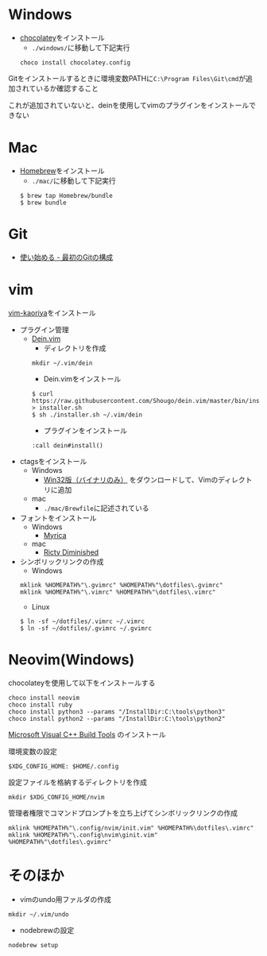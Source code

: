 # Windows
- [chocolatey](https://chocolatey.org/)をインストール
    - `./windows/`に移動して下記実行
    ```
    choco install chocolatey.config 
    ```

Gitをインストールするときに環境変数PATHに`C:\Program Files\Git\cmd`が追加されているか確認すること

これが追加されていないと、deinを使用してvimのプラグインをインストールできない


# Mac
- [Homebrew](https://brew.sh/index_ja.html)をインストール
    - `./mac/`に移動して下記実行
    ```
    $ brew tap Homebrew/bundle
    $ brew bundle
    ```

# Git

- [使い始める - 最初のGitの構成](https://git-scm.com/book/ja/v2/使い始める-最初のGitの構成)

# vim
[vim-kaoriya](https://github.com/koron/vim-kaoriya/releases)をインストール

- プラグイン管理
    - [Dein.vim](https://github.com/Shougo/dein.vim)
        - ディレクトリを作成
        ```
        mkdir ~/.vim/dein
        ```
        - Dein.vimをインストール
        ```
        $ curl https://raw.githubusercontent.com/Shougo/dein.vim/master/bin/installer.sh > installer.sh
        $ sh ./installer.sh ~/.vim/dein
        ```
        - プラグインをインストール
        ```
        :call dein#install()
        ```
- ctagsをインストール
    - Windows
        - [Win32版（バイナリのみ）](http://hp.vector.co.jp/authors/VA025040/ctags/) をダウンロードして、Vimのディレクトリに追加
    - mac
        - `./mac/Brewfile`に記述されている
- フォントをインストール
    - Windows
        - [Myrica](https://github.com/tomokuni/Myrica)
    - mac
        - [Ricty Diminished](http://www.rs.tus.ac.jp/yyusa/ricty_diminished.html)
- シンボリックリンクの作成
    - Windows
    ```
    mklink %HOMEPATH%"\.gvimrc" %HOMEPATH%"\dotfiles\.gvimrc"
    mklink %HOMEPATH%"\.vimrc" %HOMEPATH%"\dotfiles\.vimrc"
    ```
    - Linux
    ```
    $ ln -sf ~/dotfiles/.vimrc ~/.vimrc
    $ ln -sf ~/dotfiles/.gvimrc ~/.gvimrc
    ```

# Neovim(Windows)

chocolateyを使用して以下をインストールする

```
choco install neovim
choco install ruby
choco install python3 --params "/InstallDir:C:\tools\python3"
choco install python2 --params "/InstallDir:C:\tools\python2"
```

[Microsoft Visual C++ Build Tools](https://www.microsoft.com/ja-JP/download/confirmation.aspx?id=48159) のインストール


環境変数の設定

```
$XDG_CONFIG_HOME: $HOME/.config
```

設定ファイルを格納するディレクトリを作成

```
mkdir $XDG_CONFIG_HOME/nvim
```

管理者権限でコマンドプロンプトを立ち上げてシンボリックリンクの作成

```
mklink %HOMEPATH%"\.config/nvim/init.vim" %HOMEPATH%\dotfiles\.vimrc"
mklink %HOMEPATH%"\.config\nvim\ginit.vim" %HOMEPATH%"\dotfiles\.gvimrc"
```

# そのほか
- vimのundo用ファルダの作成
```
mkdir ~/.vim/undo
```
- nodebrewの設定
```
nodebrew setup
```

